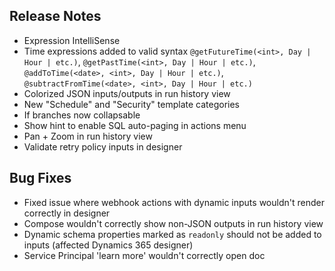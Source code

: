 ## Release Notes
* Expression IntelliSense
* Time expressions added to valid syntax `@getFutureTime(<int>, Day | Hour | etc.)`, `@getPastTime(<int>, Day | Hour | etc.)`, `@addToTime(<date>, <int>, Day | Hour | etc.)`, `@subtractFromTime(<date>, <int>, Day | Hour | etc.)`
* Colorized JSON inputs/outputs in run history view
* New "Schedule" and "Security" template categories
* If branches now collapsable
* Show hint to enable SQL auto-paging in actions menu
* Pan + Zoom in run history view
* Validate retry policy inputs in designer

## Bug Fixes
* Fixed issue where webhook actions with dynamic inputs wouldn't render correctly in designer
* Compose wouldn't correctly show non-JSON outputs in run history view
* Dynamic schema properties marked as `readonly` should not be added to inputs (affected Dynamics 365 designer)
* Service Principal 'learn more' wouldn't correctly open doc